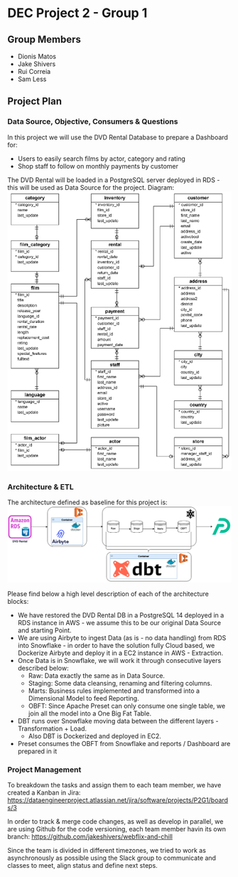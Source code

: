# DEC Project 2 - Group 1

## Group Members
 - Dionis Matos
 - Jake Shivers
 - Rui Correia
 - Sam Less

 ## Project Plan

 ### Data Source, Objective, Consumers & Questions
 In this project we will use the DVD Rental Database to prepare a Dashboard for:
 - Users to easily search films by actor, category and rating
 - Shop staff to follow on monthly payments by customer

The DVD Rental will be loaded in a PostgreSQL server deployed in RDS - this will be used as Data Source for the project. Diagram:
![diagrams/dvdrental-diagram.png](diagrams/dvdrental-diagram.png)

### Architecture & ETL
The architecture defined as baseline for this project is:
![diagrams/architecture.png](diagrams/architecture.png)

Please find below a high level description of each of the architecture blocks:
 - We have restored the DVD Rental DB in a PostgreSQL 14 deployed in a RDS instance in AWS - we assume this to be our original Data Source and starting Point.
 - We are using Airbyte to ingest Data (as is - no data handling) from RDS into Snowflake - in order to have the solution fully Cloud based, we Dockerize Airbyte and deploy it in a EC2 instance in AWS - Extraction.
 - Once Data is in Snowflake, we will work it through consecutive layers described below:
    - Raw: Data exactly the same as in Data Source.
    - Staging: Some data cleansing, renaming and filtering columns.
    - Marts: Business rules implemented and transformed into a Dimensional Model to feed Reporting.
    - OBFT: Since Apache Preset can only consume one single table, we join all the model into a One Big Fat Table.
 - DBT runs over Snowflake moving data between the different layers - Transformation + Load.
    - Also DBT is Dockerized and deployed in EC2.
 - Preset consumes the OBFT from Snowflake and reports / Dashboard are prepared in it


### Project Management

To breakdown the tasks and assign them to each team member, we have created a Kanban in Jira:
https://dataengineerproject.atlassian.net/jira/software/projects/P2G1/boards/3

In order to track & merge code changes, as well as develop in parallel, we are using Github for the code versioning, each team member havin its own branch:
https://github.com/jakeshivers/webflix-and-chill

Since the team is divided in different timezones, we tried to work as asynchronously as possible using the Slack group to communicate and classes to meet, align status and define next steps.